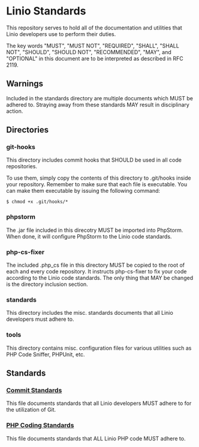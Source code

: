 # Linio Standards
This repository serves to hold all of the documentation and utilities that Linio developers use to perform their duties.

The key words "MUST", "MUST NOT", "REQUIRED", "SHALL", "SHALL NOT", "SHOULD", "SHOULD NOT", "RECOMMENDED", "MAY", and "OPTIONAL" in this document are to be interpreted as described in RFC 2119.

## Warnings
Included in the standards directory are multiple documents which MUST be adhered to. Straying away from these standards MAY result in disciplinary action.

## Directories
### git-hooks
This directory includes commit hooks that SHOULD be used in all code repositories. 

To use them, simply copy the contents of this directory to .git/hooks inside your repository. Remember to make sure that each file is executable. You can make them executable by issuing the 
following command:

```
$ chmod +x .git/hooks/*
```

### phpstorm
The .jar file included in this direcotry MUST be imported into PhpStorm. When done, it will configure PhpStorm to the Linio code standards.

### php-cs-fixer
The included .php_cs file in this directory MUST be copied to the root of each and every code repository. It instructs php-cs-fixer to fix your code according to the Linio code standards. The only 
thing that MAY be changed is the directory inclusion section.

### standards
This directory includes the misc. standards documents that all Linio developers must adhere to.

### tools
This directory contains misc. configuration files for various utilities such as PHP Code Sniffer, PHPUnit, etc.

## Standards

### [Commit Standards](standards/commit-standard.md)
This file documents standards that all Linio developers MUST adhere to for the utilization of Git.

### [PHP Coding Standards](standards/php-coding-standard.md)
This file documents standards that ALL Linio PHP code MUST adhere to.
